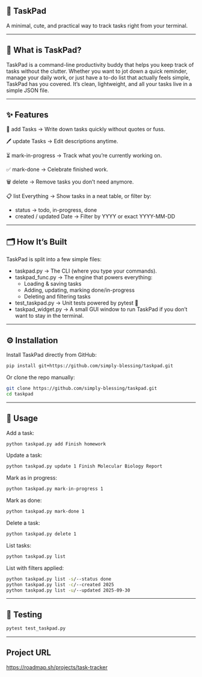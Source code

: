 ## 🌸 TaskPad

A minimal, cute, and practical way to track tasks right from your terminal.

---

## 📖 What is TaskPad?

TaskPad is a command-line productivity buddy that helps you keep track of tasks without the clutter.
Whether you want to jot down a quick reminder, manage your daily work, or just have a to-do list that actually feels simple, TaskPad has you covered.
It’s clean, lightweight, and all your tasks live in a simple JSON file.

---

## ✨ Features 

🌟 add Tasks → Write down tasks quickly without quotes or fuss.

🖊 update Tasks → Edit descriptions anytime.

⏳ mark-in-progress → Track what you’re currently working on.

✅ mark-done → Celebrate finished work.

🗑 delete → Remove tasks you don’t need anymore.

📋 list Everything → Show tasks in a neat table, or filter by:
  * status → todo, in-progress, done
  * created / updated Date → Filter by YYYY or exact YYYY-MM-DD

---

## 🗂 How It’s Built

TaskPad is split into a few simple files:

* taskpad.py → The CLI (where you type your commands).
* taskpad_func.py → The engine that powers everything:
  * Loading & saving tasks
  * Adding, updating, marking done/in-progress
  * Deleting and filtering tasks
* test_taskpad.py → Unit tests powered by pytest 🧪
* taskpad_widget.py → A small GUI window to run TaskPad if you don’t want to stay in the terminal.

---

## ⚙️ Installation

Install TaskPad directly from GitHub:
```bash
pip install git+https://github.com/simply-blessing/taskpad.git
```
Or clone the repo manually:
```bash
git clone https://github.com/simply-blessing/taskpad.git
cd taskpad
```

---

## 🚀 Usage 

Add a task:
```bash
python taskpad.py add Finish homework
```
Update a task:
```bash
python taskpad.py update 1 Finish Molecular Biology Report
```
Mark as in progress:
```bash
python taskpad.py mark-in-progress 1 
```
Mark as done:
```bash
python taskpad.py mark-done 1 
```
Delete a task:
```bash
python taskpad.py delete 1 
```
List tasks:
```bash
python taskpad.py list 
```
List with filters applied:
```bash
python taskpad.py list -s/--status done 
python taskpad.py list -c/--created 2025 
python taskpad.py list -u/--updated 2025-09-30
```

---

## 🧪 Testing
```bash
pytest test_taskpad.py 
```

---

## Project URL
https://roadmap.sh/projects/task-tracker

